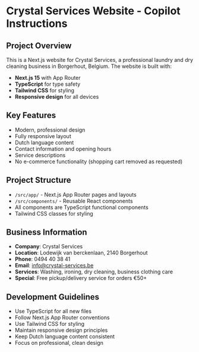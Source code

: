# Crystal Services Website - Copilot Instructions

<!-- Use this file to provide workspace-specific custom instructions to Copilot. For more details, visit https://code.visualstudio.com/docs/copilot/copilot-customization#_use-a-githubcopilotinstructionsmd-file -->

## Project Overview
This is a Next.js website for Crystal Services, a professional laundry and dry cleaning business in Borgerhout, Belgium. The website is built with:

- **Next.js 15** with App Router
- **TypeScript** for type safety
- **Tailwind CSS** for styling
- **Responsive design** for all devices

## Key Features
- Modern, professional design
- Fully responsive layout
- Dutch language content
- Contact information and opening hours
- Service descriptions
- No e-commerce functionality (shopping cart removed as requested)

## Project Structure
- `/src/app/` - Next.js App Router pages and layouts
- `/src/components/` - Reusable React components
- All components are TypeScript functional components
- Tailwind CSS classes for styling

## Business Information
- **Company**: Crystal Services
- **Location**: Lodewijk van berckenlaan, 2140 Borgerhout
- **Phone**: 0494 40 38 41
- **Email**: info@crystal-services.be
- **Services**: Washing, ironing, dry cleaning, business clothing care
- **Special**: Free pickup/delivery service for orders €50+

## Development Guidelines
- Use TypeScript for all new files
- Follow Next.js App Router conventions
- Use Tailwind CSS for styling
- Maintain responsive design principles
- Keep Dutch language content consistent
- Focus on professional, clean design
